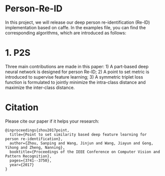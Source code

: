 # Person-Re-ID

In this project, we will release our deep person re-identification (Re-ID) implementation based on caffe. In the examples file, you can find the corresponding
algorithms, which are introduced as follows:

# 1. P2S
Three main contributions are made in this paper: 1) A part-based deep neural network is designed for person Re-ID; 2) A point to set metric is introduced to supervise feature learning; 3) A symmetric triplet loss function is formulated to jointly minimize the intra-class distance and maximize the inter-class distance.

# Citation

Please cite our paper if it helps your research:
``` 
@inproceedings{zhou2017point,
  title={Point to set similarity based deep feature learning for person re-identification},
  author={Zhou, Sanping and Wang, Jinjun and Wang, Jiayun and Gong, Yihong and Zheng, Nanning},
  booktitle={Proceedings of the IEEE Conference on Computer Vision and Pattern Recognition},
  pages={3741--3750},
  year={2017}
}
```
